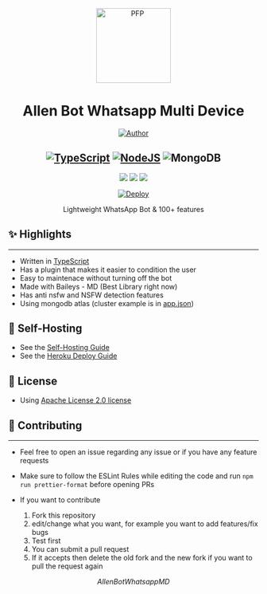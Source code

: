 <div align="center">
<img src="https://i.ibb.co/DwZzvGK/allenss.jpg" width="150" height="150" border="0" alt="PFP">

# Allen Bot Whatsapp Multi Device

<p align="center">
  <a href="https://github.com/Paiiss"><img title="Author" src="https://img.shields.io/badge/Author-Paiiss-yellow.svg?style=for-the-badge&logo=github" /></a>
</p>

## [![TypeScript](https://img.shields.io/badge/TypeScript-007ACC?style=for-the-badge&logo=typescript&logoColor=white)](https://www.typescriptlang.org/) [![NodeJS](https://img.shields.io/badge/Node.js-43853D?style=for-the-badge&logo=node.js&logoColor=white)](https://nodejs.org/) ![MongoDB](https://img.shields.io/badge/MongoDB-4EA94B?style=for-the-badge&logo=mongodb&logoColor=white)

[![](https://img.shields.io/github/license/Paiiss/bot-wa)](https://github.com/Paiiss/bot-wa/blob/master/LICENSE) [![](https://img.shields.io/github/repo-size/Paiiss/bot-wa)](https://github.com/Paiiss/bot-wa/) [![](https://img.shields.io/github/forks/paiiss/bot-wa.svg)](https://github.com/Paiiss/bot-wa/network/members)

[![Deploy](https://www.herokucdn.com/deploy/button.png)](https://heroku.com/deploy?template=https://github.com/Paiiss/bot-wa/)

Lightweight WhatsApp Bot & 100+ features

</div>

## ✨ Highlights

---

-   Written in [TypeScript](https://www.typescriptlang.org/)
-   Has a plugin that makes it easier to condition the user
-   Easy to maintenace without turning off the bot
-   Made with Baileys - MD (Best Library right now)
-   Has anti nsfw and NSFW detection features
-   Using mongodb atlas (cluster example is in [app.json](https://github.com/Paiiss/bot-wa/blob/master/app.json))

## 🦎 Self-Hosting

-   See the [Self-Hosting Guide](https://github.com/Paiiss/bot-wa/blob/master/Self-Hosting.md)
-   See the [Heroku Deploy Guide](<(https://github.com/Paiiss/bot-wa/blob/master/Self-Heroku.md)>)

## 📄 License

-   Using [Apache License 2.0 license](https://github.com/Paiiss/bot-wa/blob/master/LICENSE)

## 💪 Contributing

---

-   Feel free to open an issue regarding any issue or if you have any feature requests
-   Make sure to follow the ESLint Rules while editing the code and run `npm run prettier-format` before opening PRs
-   If you want to contribute

    1. Fork this repository
    2. edit/change what you want, for example you want to add features/fix bugs
    3. Test first
    4. You can submit a pull request
    5. If it accepts then delete the old fork and the new fork if you want to pull the request again

$$ Allen BotWhatsappMD $$

